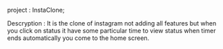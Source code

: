 project : InstaClone;

Descryption : It is the clone of instagram not adding all features but when you click on status it have some particular time to view status when timer ends automatically you come to the home screen.